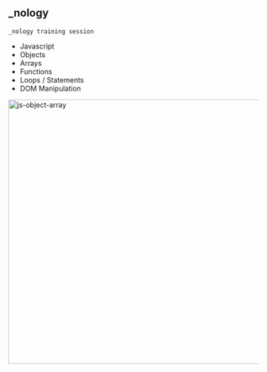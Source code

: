 ## _nology
`_nology training session`

- Javascript
- Objects
- Arrays
- Functions
- Loops / Statements 
- DOM Manipulation

<img width="532" alt="js-object-array" src="https://user-images.githubusercontent.com/92760924/204407924-22c46c10-f263-42b6-9494-11244463b08f.png">
